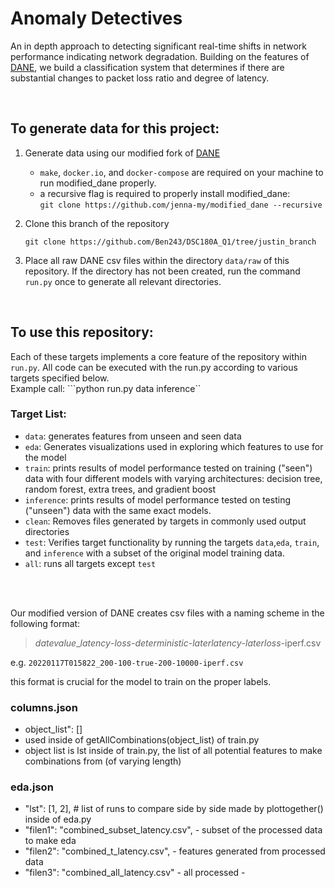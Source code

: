 # Anomaly Detectives
An in depth approach to detecting significant real-time shifts in network performance indicating network degradation. Building on the features of [DANE](https://github.com/dane-tool/dane), we build a classification system that determines if there are substantial changes to packet loss ratio and degree of latency. 

<br>

## To generate data for this project:

1. Generate data using our modified fork of [DANE](https://github.com/jenna-my/modified_dane)
    - ```make```, ```docker.io```, and ```docker-compose``` are required on your machine to run modified_dane properly.
    - a recursive flag is required to properly install modified_dane: <br>```git clone https://github.com/jenna-my/modified_dane --recursive```

2. Clone this branch of the repository
   ```
   git clone https://github.com/Ben243/DSC180A_Q1/tree/justin_branch
   ```

3. Place all raw DANE csv files within the directory ```data/raw``` of this repository. If the directory has not been created, run the command ```run.py``` once to generate all relevant directories.

<br>

## To use this repository: 
Each of these targets implements a core feature of the repository within ```run.py```. All code can be executed with the run.py according to various targets specified below. <br>
Example call: ```python run.py data inference``
### Target List:
- ```data```: generates features from unseen and seen data
- ```eda```: Generates visualizations used in exploring which features to use for the model
- ```train```: prints results of model performance tested on training ("seen") data with four different models with varying architectures: decision tree, random forest, extra trees, and gradient boost
- ```inference```: prints results of model performance tested on testing ("unseen") data with the same exact models.
- ```clean```: Removes files generated by targets in commonly used output directories
- ```test```: Verifies target functionality by running the targets ```data```,```eda```, ```train```, and ```inference``` with a subset of the original model training data.
- ```all```: runs all targets except ```test```

<br><br>

Our modified version of DANE creates csv files with a naming scheme in the following format: 
> *datevalue*_*latency*-*loss*-*deterministic*-*laterlatency*-*laterloss*-iperf.csv

e.g. ```20220117T015822_200-100-true-200-10000-iperf.csv```

this format is crucial for the model to train on the proper labels.

### columns.json
- object_list": []
- used inside of getAllCombinations(object_list) of train.py
- object list is lst inside of train.py, the list of all potential features to make combinations from (of varying length)

### eda.json
- "lst": [1, 2], # list of runs to compare side by side made by plottogether() inside of eda.py
- "filen1": "combined_subset_latency.csv", - subset of the processed data to make eda
- "filen2": "combined_t_latency.csv", - features generated from processed data
- "filen3": "combined_all_latency.csv" - all processed - 

